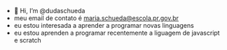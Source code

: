 - 👋 Hi, I’m @dudaschueda 
- meu email de contato  é  maria.schueda@escola.pr.gov.br
- eu estou interesada a aprender  a programar novas linguagens
- eu estou aprenden a programar recentemente  a liguagem de javascript e scratch
